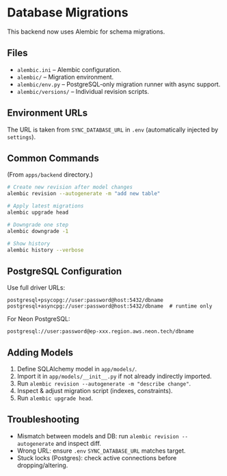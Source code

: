 # Database Migrations

This backend now uses Alembic for schema migrations.

## Files
- `alembic.ini` – Alembic configuration.
- `alembic/` – Migration environment.
- `alembic/env.py` – PostgreSQL-only migration runner with async support.
- `alembic/versions/` – Individual revision scripts.

## Environment URLs
The URL is taken from `SYNC_DATABASE_URL` in `.env` (automatically injected by `settings`).

## Common Commands
(From `apps/backend` directory.)

```bash
# Create new revision after model changes
alembic revision --autogenerate -m "add new table"

# Apply latest migrations
alembic upgrade head

# Downgrade one step
alembic downgrade -1

# Show history
alembic history --verbose
```

## PostgreSQL Configuration
Use full driver URLs:
```
postgresql+psycopg://user:password@host:5432/dbname
postgresql+asyncpg://user:password@host:5432/dbname  # runtime only
```

For Neon PostgreSQL:
```
postgresql://user:password@ep-xxx.region.aws.neon.tech/dbname
```

## Adding Models
1. Define SQLAlchemy model in `app/models/`.
2. Import it in `app/models/__init__.py` if not already indirectly imported.
3. Run `alembic revision --autogenerate -m "describe change"`.
4. Inspect & adjust migration script (indexes, constraints).
5. Run `alembic upgrade head`.

## Troubleshooting
- Mismatch between models and DB: run `alembic revision --autogenerate` and inspect diff.
- Wrong URL: ensure `.env` `SYNC_DATABASE_URL` matches target.
- Stuck locks (Postgres): check active connections before dropping/altering.
